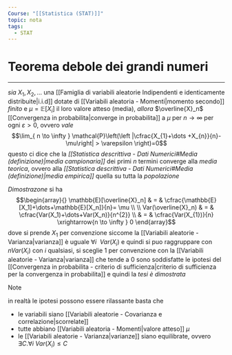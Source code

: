 ```yaml
---
Course: "[[Statistica (STAT)]]"
topic: nota
tags:
  - STAT
---
```

# Teorema debole dei grandi numeri
---
_sia_ $X_{1},X_{2},\dots$ una [[Famiglia di variabili aleatorie Indipendenti e identicamente distribuite|i.i.d]] dotate di [[Variabili aleatoria - Momenti|momento secondo]] _finito_ e $\mu=\mathbb{E}[X_{i}]$ il loro valore atteso (media), 
_allora_ $\overline{X}_n$ [[Convergenza in probabilita|converge in probabilita]] a $\mu$ per $n \to \infty$ per ogni $\varepsilon>0$, ovvero _vale_ $$\lim_{ n \to \infty } \mathcal{P}\left(\left |\cfrac{X_{1}+\dots +X_{n}}{n}- \mu\right| > \varepsilon \right)=0$$ questo ci dice che la _[[Statistica descrittiva - Dati Numerici#Media (definizione)|media campionaria]]_ dei primi $n$ termini converge alla _media teorica_, ovvero alla _[[Statistica descrittiva - Dati Numerici#Media (definizione)|media empirica]]_  quella su tutta la _popolazione_

_Dimostrazone_
	 si ha $$\begin{array}{}
\mathbb{E}[\overline{X}_n] & = & \cfrac{\mathbb{E}[X_1]+\dots+\mathbb{E}[X_n]}{n}= \mu \\ \\
Var(\overline{X}_n) & = & \cfrac{Var(X_1)+\dots+Var(X_n)}{n^{2}} \\
 &   = & \cfrac{Var(X_{1})}{n} \xrightarrow{n \to \infty } 0
\end{array}$$dove si prende $X_{1}$ per convenzione siccome la [[Variabili aleatorie - Varianza|varianza]] è uguale $\forall i \ \ Var(X_{i})$   e quindi si puo raggruppare con $nVar(X_{i})$ con $i$ qualsiasi, si sceglie $1$ per convenzione
	con la [[Variabili aleatorie - Varianza|varianza]] che tende a $0$ sono soddisfatte le ipotesi del [[Convergenza in probabilita - criterio di sufficienza|criterio di sufficienza per la convergenza in probabilita]] e quindi la _tesi è dimostrata_  


>[!note]
>in realtà le ipotesi possono essere rilassante
>basta che 
>- le variabili siano [[Variabili aleatorie - Covarianza e correlazione|scorrelate]] 
>- tutte abbiano [[Variabili aleatoria - Momenti|valore atteso]] $\mu$  
>- le [[Variabili aleatorie - Varianza|varianze]] siano equilibrate, ovvero $\exists C. \forall i \ Var (X_{i}) \leq C$

